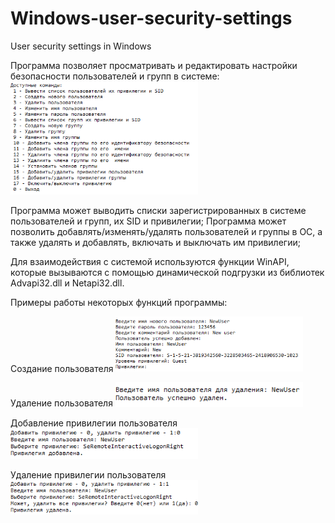 # Windows-user-security-settings
User security settings in Windows

Программа позволяет просматривать и редактировать настройки безопасности пользователей и групп в системе:
<img width="300px" src="images/Рисунок1.png">

Программа может выводить списки зарегистрированных в системе пользователей и групп, их SID и привилегии; 
Программа может позволить добавлять/изменять/удалять пользователей и группы в ОС, а также удалять и добавлять, включать и выключать им привилегии; 

Для взаимодействия с системой используются функции WinAPI, которые вызываются с помощью динамической подгрузки из библиотек Advapi32.dll и Netapi32.dll.

Примеры работы некоторых функций программы:

Создание пользователя
<img width="300px" src="images/Рисунок2.png">

Удаление пользователя
<img width="300px" src="images/Рисунок3.png">

Добавление привилегии пользователя
<img width="300px" src="images/Рисунок4.png">

Удаление привилегии пользователя
<img width="300px" src="images/Рисунок5.png">